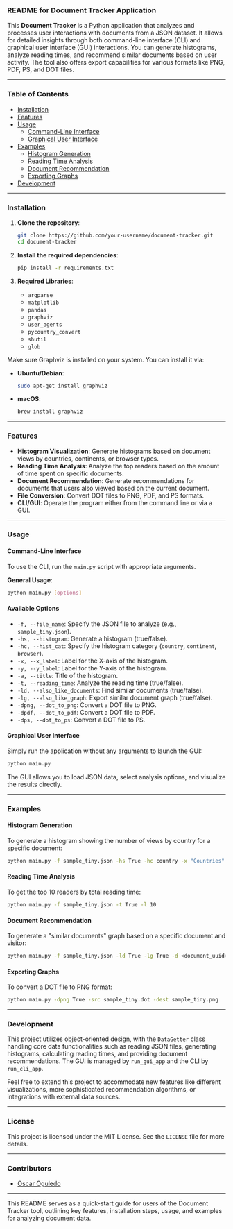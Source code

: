 ### README for Document Tracker Application

This **Document Tracker** is a Python application that analyzes and processes user interactions with documents from a JSON dataset. It allows for detailed insights through both command-line interface (CLI) and graphical user interface (GUI) interactions. You can generate histograms, analyze reading times, and recommend similar documents based on user activity. The tool also offers export capabilities for various formats like PNG, PDF, PS, and DOT files.

---

### Table of Contents
- [Installation](#installation)
- [Features](#features)
- [Usage](#usage)
  - [Command-Line Interface](#command-line-interface)
  - [Graphical User Interface](#graphical-user-interface)
- [Examples](#examples)
  - [Histogram Generation](#histogram-generation)
  - [Reading Time Analysis](#reading-time-analysis)
  - [Document Recommendation](#document-recommendation)
  - [Exporting Graphs](#exporting-graphs)
- [Development](#development)

---

### Installation

1. **Clone the repository**:
   ```bash
   git clone https://github.com/your-username/document-tracker.git
   cd document-tracker
   ```

2. **Install the required dependencies**:
   ```bash
   pip install -r requirements.txt
   ```

3. **Required Libraries**:
   - `argparse`
   - `matplotlib`
   - `pandas`
   - `graphviz`
   - `user_agents`
   - `pycountry_convert`
   - `shutil`
   - `glob`

Make sure Graphviz is installed on your system. You can install it via:
- **Ubuntu/Debian**: 
   ```bash
   sudo apt-get install graphviz
   ```
- **macOS**:
   ```bash
   brew install graphviz
   ```

---

### Features

- **Histogram Visualization**: Generate histograms based on document views by countries, continents, or browser types.
- **Reading Time Analysis**: Analyze the top readers based on the amount of time spent on specific documents.
- **Document Recommendation**: Generate recommendations for documents that users also viewed based on the current document.
- **File Conversion**: Convert DOT files to PNG, PDF, and PS formats.
- **CLI/GUI**: Operate the program either from the command line or via a GUI.

---

### Usage

#### Command-Line Interface

To use the CLI, run the `main.py` script with appropriate arguments.

**General Usage**:
```bash
python main.py [options]
```

#### Available Options

- `-f, --file_name`: Specify the JSON file to analyze (e.g., `sample_tiny.json`).
- `-hs, --histogram`: Generate a histogram (true/false).
- `-hc, --hist_cat`: Specify the histogram category (`country`, `continent`, `browser`).
- `-x, --x_label`: Label for the X-axis of the histogram.
- `-y, --y_label`: Label for the Y-axis of the histogram.
- `-a, --title`: Title of the histogram.
- `-t, --reading_time`: Analyze the reading time (true/false).
- `-ld, --also_like_documents`: Find similar documents (true/false).
- `-lg, --also_like_graph`: Export similar document graph (true/false).
- `-dpng, --dot_to_png`: Convert a DOT file to PNG.
- `-dpdf, --dot_to_pdf`: Convert a DOT file to PDF.
- `-dps, --dot_to_ps`: Convert a DOT file to PS.

#### Graphical User Interface

Simply run the application without any arguments to launch the GUI:

```bash
python main.py
```

The GUI allows you to load JSON data, select analysis options, and visualize the results directly.

---

### Examples

#### Histogram Generation

To generate a histogram showing the number of views by country for a specific document:

```bash
python main.py -f sample_tiny.json -hs True -hc country -x "Countries" -y "Frequency" -a "Countries of Viewers"
```

#### Reading Time Analysis

To get the top 10 readers by total reading time:

```bash
python main.py -f sample_tiny.json -t True -l 10
```

#### Document Recommendation

To generate a "similar documents" graph based on a specific document and visitor:

```bash
python main.py -f sample_tiny.json -ld True -lg True -d <document_uuid> -v <visitor_uuid>
```

#### Exporting Graphs

To convert a DOT file to PNG format:

```bash
python main.py -dpng True -src sample_tiny.dot -dest sample_tiny.png
```

---

### Development

This project utilizes object-oriented design, with the `DataGetter` class handling core data functionalities such as reading JSON files, generating histograms, calculating reading times, and providing document recommendations. The GUI is managed by `run_gui_app` and the CLI by `run_cli_app`.

Feel free to extend this project to accommodate new features like different visualizations, more sophisticated recommendation algorithms, or integrations with external data sources.

---

### License

This project is licensed under the MIT License. See the `LICENSE` file for more details.

---

### Contributors

- [Oscar Oguledo](https://github.com/oscaroguledo)

---

This README serves as a quick-start guide for users of the Document Tracker tool, outlining key features, installation steps, usage, and examples for analyzing document data.

